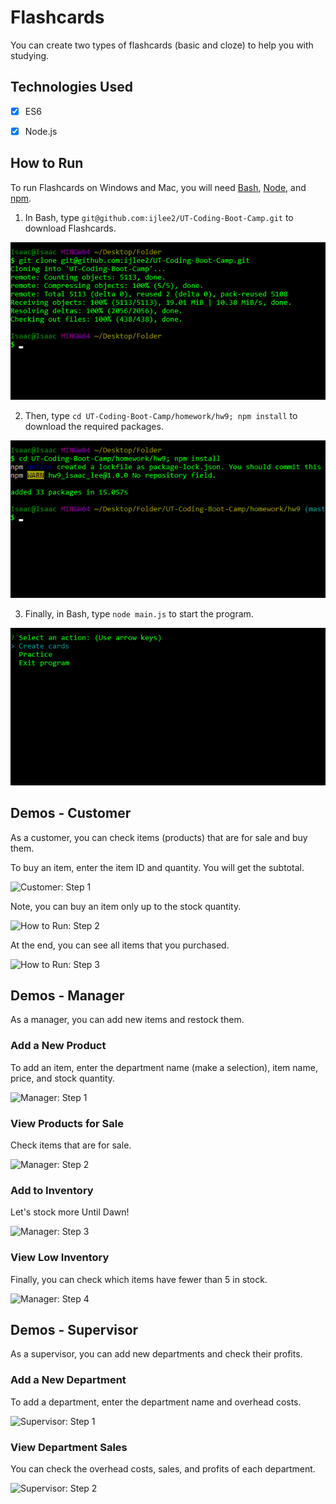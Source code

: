 # Flashcards
You can create two types of flashcards (basic and cloze) to help you with studying.


## Technologies Used
- [x] ES6

- [x] Node.js


## How to Run
To run Flashcards on Windows and Mac, you will need [Bash](https://git-scm.com/downloads/), [Node](https://nodejs.org/en/), and [npm](https://www.npmjs.com/get-npm?utm_source=house&utm_medium=homepage&utm_campaign=free%20orgs&utm_term=Install%20npm).

1. In Bash, type `git@github.com:ijlee2/UT-Coding-Boot-Camp.git` to download Flashcards.

![How to Run: Step 1](images/how_to_run_step1.png?raw=true)

2. Then, type `cd UT-Coding-Boot-Camp/homework/hw9; npm install` to download the required packages.

![How to Run: Step 2](images/how_to_run_step2.png?raw=true)

3. Finally, in Bash, type `node main.js` to start the program.

![How to Run: Step 3](images/how_to_run_step3.png?raw=true)


## Demos - Customer

As a customer, you can check items (products) that are for sale and buy them.

To buy an item, enter the item ID and quantity. You will get the subtotal.

![Customer: Step 1](images/customer_step1.png?raw=true)

Note, you can buy an item only up to the stock quantity.

![How to Run: Step 2](images/customer_step2.png?raw=true)

At the end, you can see all items that you purchased.

![How to Run: Step 3](images/customer_step3.png?raw=true)


## Demos - Manager

As a manager, you can add new items and restock them.

### Add a New Product

To add an item, enter the department name (make a selection), item name, price, and stock quantity.

![Manager: Step 1](images/manager_step1.png?raw=true)

### View Products for Sale

Check items that are for sale.

![Manager: Step 2](images/manager_step2.png?raw=true)

### Add to Inventory

Let's stock more Until Dawn!

![Manager: Step 3](images/manager_step3.png?raw=true)

### View Low Inventory

Finally, you can check which items have fewer than 5 in stock.

![Manager: Step 4](images/manager_step4.png?raw=true)


## Demos - Supervisor

As a supervisor, you can add new departments and check their profits.

### Add a New Department

To add a department, enter the department name and overhead costs.

![Supervisor: Step 1](images/supervisor_step1.png?raw=true)

### View Department Sales

You can check the overhead costs, sales, and profits of each department.

![Supervisor: Step 2](images/supervisor_step2.png?raw=true)

